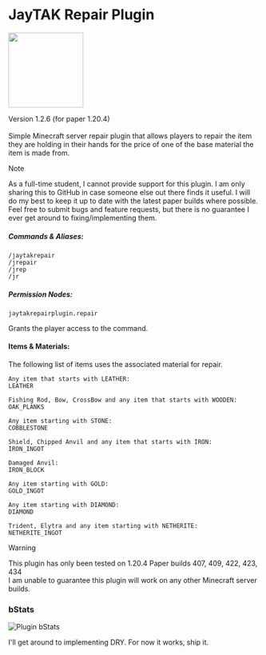 # JayTAK Repair Plugin
<img src="https://uce12eed8f4f779af06fa3a83b03.previews.dropboxusercontent.com/p/thumb/ACP-Nlvz1pp06IDMIg6iuWtyZY-xFfhqCkt2t5YBZ3kLW0k7rJFwoaMXfkygwvMPV56uQVGQVpdsqyNPalkpt92R3-PywSDhQZHzHPswnt0trC-SqGgg_vwwVFJP-RA6N6FYubCFobHQbGvinYNUpP2Sibwvg9PdpBiWnWA4Z5Uv2maldbX13pwAU1PHrKboWFV0zoqlm25K7LGNjhEzYg9KxIu5nOqK5ySjbrMZck15ejYxQaUBDpYLj8I_Fj0QUPsOmE80nMxzTqLBssMuZw74ZiQllEeV3MZu-JgjOUq-HMOvyP8lzZbyXpvUb8YfjscQVXUOO7grEzit-2ztdAqg10cJJB2TB90KW4pRBLcZ1ztRoaSKrgokkdzGHs0hIys/p.png" width="150">

Version 1.2.6 (for paper 1.20.4)
<br><br>
Simple Minecraft server repair plugin that allows players to repair the item they are holding in their hands for the price of one of the base material the item is made from.

>[!NOTE]
> As a full-time student, I cannot provide support for this plugin. I am only sharing this to GitHub in case someone else out there finds it useful. I will do my best to keep it up to date with the latest paper builds where possible.<br>
>Feel free to submit bugs and feature requests, but there is no guarantee I ever get around to fixing/implementing them.

##### Commands & Aliases:

```
/jaytakrepair
/jrepair
/jrep
/jr
```

##### Permission Nodes:

``
jaytakrepairplugin.repair
``

Grants the player access to the command.

#### Items & Materials:
The following list of items uses the associated material for repair.
```
Any item that starts with LEATHER:
LEATHER

Fishing Rod, Bow, CrossBow and any item that starts with WOODEN:
OAK_PLANKS

Any item starting with STONE:
COBBLESTONE

Shield, Chipped Anvil and any item that starts with IRON:
IRON_INGOT

Damaged Anvil:
IRON_BLOCK

Any item starting with GOLD:
GOLD_INGOT

Any item starting with DIAMOND:
DIAMOND

Trident, Elytra and any item starting with NETHERITE:
NETHERITE_INGOT
```

> [!WARNING]
> This plugin has only been tested on 1.20.4 Paper builds 407, 409, 422, 423, 434<br>
> I am unable to guarantee this plugin will work on any other Minecraft server builds.


### bStats

![Plugin bStats](https://bstats.org/signatures/bukkit/JayTAK%20Repair%20Plugin.svg)


I'll get around to implementing DRY. For now it works, ship it.

